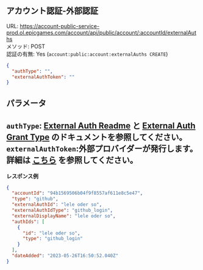 ## アカウント認証-外部認証

URL: https://account-public-service-prod.ol.epicgames.com/account/api/public/account/:accountId/externalAuths \
メソッド: POST \
認証の有無: Yes (`account:public:account:externalAuths CREATE`)

```json
{
  "authType": "",
  "externalAuthToken": ""
}
```

## パラメータ

`authType`: [External Auth Readme](./README.md) と [External Auth Grant Type](../../Authentication/GrantTypes/external_auth.md#body) のドキュメントを参照してください。
`externalAuthToken`:外部プロバイダーが発行します。詳細は [こちら](../../Authentication/GrantTypes/external_auth.md#body) を参照してください。
---

__レスポンス例__

```json
{
  "accountId": "94b1569506b04f9f8557af611e8c5e47",
  "type": "github",
  "externalAuthId": "lele oder so",
  "externalAuthIdType": "github_login",
  "externalDisplayName": "lele oder so",
  "authIds": [
    {
      "id": "lele oder so",
      "type": "github_login"
    }
  ],
  "dateAdded": "2023-05-26T16:50:52.040Z"
}
```
